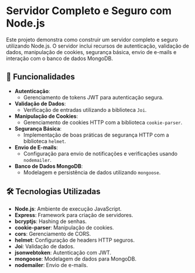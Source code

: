 # Servidor Completo e Seguro com Node.js

Este projeto demonstra como construir um servidor completo e seguro utilizando Node.js. O servidor inclui recursos de autenticação, validação de dados, manipulação de cookies, segurança básica, envio de e-mails e interação com o banco de dados MongoDB.

## 🚀 Funcionalidades

- **Autenticação**:
  - Gerenciamento de tokens JWT para autenticação segura.
- **Validação de Dados**:
  - Verificação de entradas utilizando a biblioteca `Joi`.
- **Manipulação de Cookies**:
  - Gerenciamento de cookies HTTP com a biblioteca `cookie-parser`.
- **Segurança Básica**:
  - Implementação de boas práticas de segurança HTTP com a biblioteca `helmet`.
- **Envio de E-mails**:
  - Configuração para envio de notificações e verificações usando `nodemailer`.
- **Banco de Dados MongoDB**:
  - Modelagem e persistência de dados utilizando `mongoose`.

## 🛠️ Tecnologias Utilizadas

- **Node.js**: Ambiente de execução JavaScript.
- **Express**: Framework para criação de servidores.
- **bcryptjs**: Hashing de senhas.
- **cookie-parser**: Manipulação de cookies.
- **cors**: Gerenciamento de CORS.
- **helmet**: Configuração de headers HTTP seguros.
- **Joi**: Validação de dados.
- **jsonwebtoken**: Autenticação com JWT.
- **mongoose**: Modelagem de dados para MongoDB.
- **nodemailer**: Envio de e-mails.
